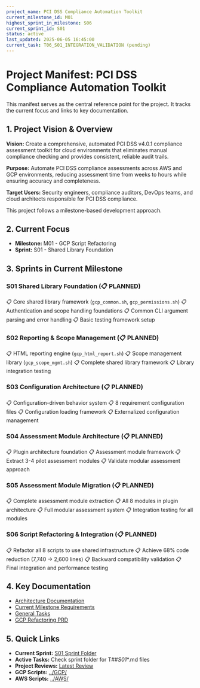```yaml
---
project_name: PCI DSS Compliance Automation Toolkit
current_milestone_id: M01
highest_sprint_in_milestone: S06
current_sprint_id: S01
status: active
last_updated: 2025-06-05 16:45:00
current_task: T06_S01_INTEGRATION_VALIDATION (pending)
---
```


# Project Manifest: PCI DSS Compliance Automation Toolkit

This manifest serves as the central reference point for the project. It tracks the current focus and links to key documentation.

## 1. Project Vision & Overview

**Vision:** Create a comprehensive, automated PCI DSS v4.0.1 compliance assessment toolkit for cloud environments that eliminates manual compliance checking and provides consistent, reliable audit trails.

**Purpose:** Automate PCI DSS compliance assessments across AWS and GCP environments, reducing assessment time from weeks to hours while ensuring accuracy and completeness.

**Target Users:** Security engineers, compliance auditors, DevOps teams, and cloud architects responsible for PCI DSS compliance.

This project follows a milestone-based development approach.

## 2. Current Focus

- **Milestone:** M01 - GCP Script Refactoring
- **Sprint:** S01 - Shared Library Foundation

## 3. Sprints in Current Milestone

### S01 Shared Library Foundation (📋 PLANNED)

📋 Core shared library framework (`gcp_common.sh`, `gcp_permissions.sh`)
📋 Authentication and scope handling foundations
📋 Common CLI argument parsing and error handling
📋 Basic testing framework setup

### S02 Reporting & Scope Management (📋 PLANNED)

📋 HTML reporting engine (`gcp_html_report.sh`)
📋 Scope management library (`gcp_scope_mgmt.sh`)
📋 Complete shared library framework
📋 Library integration testing

### S03 Configuration Architecture (📋 PLANNED)

📋 Configuration-driven behavior system
📋 8 requirement configuration files
📋 Configuration loading framework
📋 Externalized configuration management

### S04 Assessment Module Architecture (📋 PLANNED)

📋 Plugin architecture foundation
📋 Assessment module framework
📋 Extract 3-4 pilot assessment modules
📋 Validate modular assessment approach

### S05 Assessment Module Migration (📋 PLANNED)

📋 Complete assessment module extraction
📋 All 8 modules in plugin architecture
📋 Full modular assessment system
📋 Integration testing for all modules

### S06 Script Refactoring & Integration (📋 PLANNED)

📋 Refactor all 8 scripts to use shared infrastructure
📋 Achieve 68% code reduction (7,740 → 2,600 lines)
📋 Backward compatibility validation
📋 Final integration and performance testing

## 4. Key Documentation

- [Architecture Documentation](./01_PROJECT_DOCS/ARCHITECTURE.md)
- [Current Milestone Requirements](./02_REQUIREMENTS/M01_GCP_SCRIPT_REFACTORING/)
- [General Tasks](./04_GENERAL_TASKS/)
- [GCP Refactoring PRD](../GCP/GCP_PCI_DSS_Framework_Refactoring_PRD.md)

## 5. Quick Links

- **Current Sprint:** [S01 Sprint Folder](./03_SPRINTS/S01_M01_SHARED_LIBRARY_FOUNDATION/)
- **Active Tasks:** Check sprint folder for T##_S01_*.md files
- **Project Reviews:** [Latest Review](./10_STATE_OF_PROJECT/)
- **GCP Scripts:** [../GCP/](../GCP/)
- **AWS Scripts:** [../AWS/](../AWS/)
